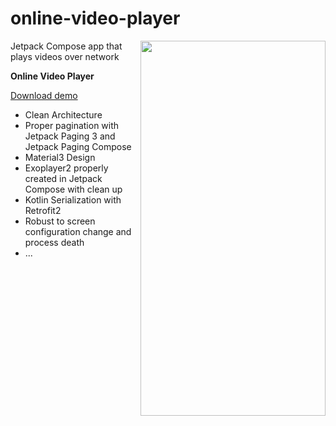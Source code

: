 # online-video-player

<img align="right" width="296" height="600"  src="https://github.com/raheemadamboev/online-video-player/blob/master/banner.gif" />

Jetpack Compose app that plays videos over network

**Online Video Player**

<a href="https://github.com/raheemadamboev/online-video-player/blob/master/app-debug.apk">Download demo</a>

- Clean Architecture
- Proper pagination with Jetpack Paging 3 and Jetpack Paging Compose
- Material3 Design
- Exoplayer2 properly created in Jetpack Compose with clean up
- Kotlin Serialization with Retrofit2
- Robust to screen configuration change and process death
- ...
